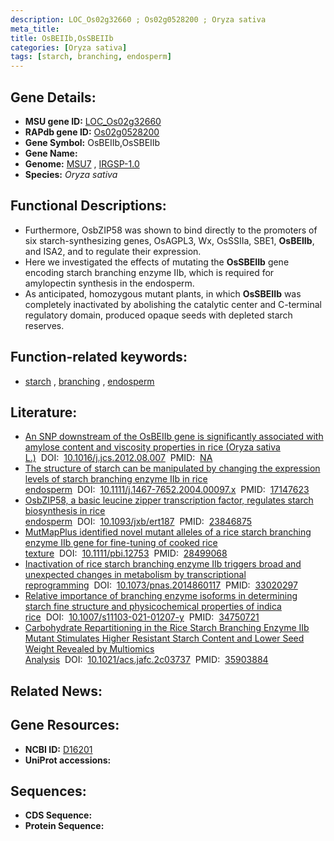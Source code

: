 ```yaml
---
description: LOC_Os02g32660 ; Os02g0528200 ; Oryza sativa
meta_title:
title: OsBEIIb,OsSBEIIb
categories: [Oryza sativa]
tags: [starch, branching, endosperm]
---
```


## Gene Details:
- **MSU gene ID:** [LOC_Os02g32660](http://rice.uga.edu/cgi-bin/ORF_infopage.cgi?orf=LOC_Os02g32660)  
- **RAPdb gene ID:** [Os02g0528200](https://rapdb.dna.affrc.go.jp/locus/?name=Os02g0528200)  
- **Gene Symbol:** OsBEIIb,OsSBEIIb
- **Gene Name:**
- **Genome:**  [MSU7](http://rice.uga.edu/)&nbsp;,&nbsp;[IRGSP-1.0](https://rapdb.dna.affrc.go.jp/download/irgsp1.html)
- **Species:** *Oryza sativa*

## Functional Descriptions:
   - Furthermore, OsbZIP58 was shown to bind directly to the promoters of six starch-synthesizing genes, OsAGPL3, Wx, OsSSIIa, SBE1, **OsBEIIb**, and ISA2, and to regulate their expression.
   - Here we investigated the effects of mutating the **OsSBEIIb** gene encoding starch branching enzyme IIb, which is required for amylopectin synthesis in the endosperm.
   - As anticipated, homozygous mutant plants, in which **OsSBEIIb** was completely inactivated by abolishing the catalytic center and C-terminal regulatory domain, produced opaque seeds with depleted starch reserves.

## Function-related keywords:
   - [starch](/tags/starch/)&nbsp;,&nbsp;[branching](/tags/branching/)&nbsp;,&nbsp;[endosperm](/tags/endosperm/)

## Literature:
   - [An SNP downstream of the OsBEIIb gene is significantly associated with amylose content and viscosity properties in rice (Oryza sativa L.)](https://www.doi.org/10.1016/j.jcs.2012.08.007)&nbsp;&nbsp;DOI:&nbsp;&nbsp;[10.1016/j.jcs.2012.08.007](https://www.doi.org/10.1016/j.jcs.2012.08.007)&nbsp;&nbsp;PMID:&nbsp;&nbsp;[NA](https://pubmed.ncbi.nlm.nih.gov/NA/)
   - [The structure of starch can be manipulated by changing the expression levels of starch branching enzyme IIb in rice endosperm](https://www.doi.org/10.1111/j.1467-7652.2004.00097.x)&nbsp;&nbsp;DOI:&nbsp;&nbsp;[10.1111/j.1467-7652.2004.00097.x](https://www.doi.org/10.1111/j.1467-7652.2004.00097.x)&nbsp;&nbsp;PMID:&nbsp;&nbsp;[17147623](https://pubmed.ncbi.nlm.nih.gov/17147623/)
   - [OsbZIP58, a basic leucine zipper transcription factor, regulates starch biosynthesis in rice endosperm](https://www.doi.org/10.1093/jxb/ert187)&nbsp;&nbsp;DOI:&nbsp;&nbsp;[10.1093/jxb/ert187](https://www.doi.org/10.1093/jxb/ert187)&nbsp;&nbsp;PMID:&nbsp;&nbsp;[23846875](https://pubmed.ncbi.nlm.nih.gov/23846875/)
   - [MutMapPlus identified novel mutant alleles of a rice starch branching enzyme IIb gene for fine-tuning of cooked rice texture](https://www.doi.org/10.1111/pbi.12753)&nbsp;&nbsp;DOI:&nbsp;&nbsp;[10.1111/pbi.12753](https://www.doi.org/10.1111/pbi.12753)&nbsp;&nbsp;PMID:&nbsp;&nbsp;[28499068](https://pubmed.ncbi.nlm.nih.gov/28499068/)
   - [Inactivation of rice starch branching enzyme IIb triggers broad and unexpected changes in metabolism by transcriptional reprogramming](https://www.doi.org/10.1073/pnas.2014860117)&nbsp;&nbsp;DOI:&nbsp;&nbsp;[10.1073/pnas.2014860117](https://www.doi.org/10.1073/pnas.2014860117)&nbsp;&nbsp;PMID:&nbsp;&nbsp;[33020297](https://pubmed.ncbi.nlm.nih.gov/33020297/)
   - [Relative importance of branching enzyme isoforms in determining starch fine structure and physicochemical properties of indica rice](https://www.doi.org/10.1007/s11103-021-01207-y)&nbsp;&nbsp;DOI:&nbsp;&nbsp;[10.1007/s11103-021-01207-y](https://www.doi.org/10.1007/s11103-021-01207-y)&nbsp;&nbsp;PMID:&nbsp;&nbsp;[34750721](https://pubmed.ncbi.nlm.nih.gov/34750721/)
   - [Carbohydrate Repartitioning in the Rice Starch Branching Enzyme IIb Mutant Stimulates Higher Resistant Starch Content and Lower Seed Weight Revealed by Multiomics Analysis](https://www.doi.org/10.1021/acs.jafc.2c03737)&nbsp;&nbsp;DOI:&nbsp;&nbsp;[10.1021/acs.jafc.2c03737](https://www.doi.org/10.1021/acs.jafc.2c03737)&nbsp;&nbsp;PMID:&nbsp;&nbsp;[35903884](https://pubmed.ncbi.nlm.nih.gov/35903884/)

## Related News:

## Gene Resources:
- **NCBI ID:**  [D16201](http://www.ncbi.nlm.nih.gov/nuccore/D16201)
- **UniProt accessions:** [](https://www.uniprot.org/uniprotkb//entry)

## Sequences:
- **CDS Sequence:**
- **Protein Sequence:**
